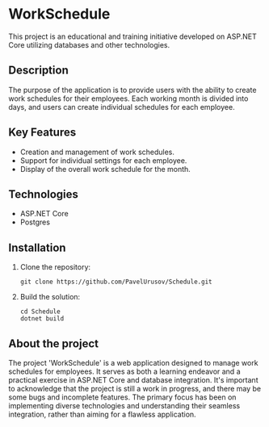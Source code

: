 # WorkSchedule

This project is an educational and training initiative developed on ASP.NET Core utilizing databases and other technologies.

## Description

The purpose of the application is to provide users with the ability to create work schedules for their employees. Each working month is divided into days, and users can create individual schedules for each employee.

## Key Features

- Creation and management of work schedules.
- Support for individual settings for each employee.
- Display of the overall work schedule for the month.

## Technologies

- ASP.NET Core
- Postgres
## Installation

1. Clone the repository:

   ```shell
   git clone https://github.com/PavelUrusov/Schedule.git
2. Build the solution:
    ```shell
    cd Schedule
    dotnet build

## About the project

The project 'WorkSchedule' is a web application designed to manage work schedules for employees. It serves as both a learning endeavor and a practical exercise in ASP.NET Core and database integration. It's important to acknowledge that the project is still a work in progress, and there may be some bugs and incomplete features. The primary focus has been on implementing diverse technologies and understanding their seamless integration, rather than aiming for a flawless application.
